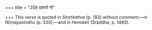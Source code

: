 +++
title = "259 दातारो नो"

+++
This verse is quoted in *Smṛtitattva* (p. 183) without comment;—in
*Nirṇayasindhu* (p. 330);—and in *Hemādri* (Śrāddha, p. 1483).


